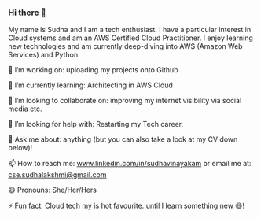 ### Hi there 👋

<!--
**SudhaLV/SudhaLV** is a ✨ _special_ ✨ repository because its `README.md` (this file) appears on your GitHub profile.

Here are some ideas to get you started:

- 🔭 I’m currently working on ...
- 🌱 I’m currently learning ...
- 👯 I’m looking to collaborate on ...
- 🤔 I’m looking for help with ...
- 💬 Ask me about ...
- 📫 How to reach me: ...
- 😄 Pronouns: ...
- ⚡ Fun fact: ...
-->


My name is Sudha and I am a tech enthusiast. I have a particular interest in Cloud systems and am an AWS Certified Cloud Practitioner. 
I enjoy learning new technologies and am currently deep-diving into AWS (Amazon Web Services) and Python.

🔭 I’m working on: uploading my projects onto Github

🌱 I’m currently learning: Architecting in AWS Cloud

👯 I’m looking to collaborate on: improving my internet visibility via social media etc.

🤔 I’m looking for help with: Restarting my Tech career.

💬 Ask me about: anything (but you can also take a look at my CV down below)!

📫 How to reach me: www.linkedin.com/in/sudhavinayakam or email me at: cse.sudhalakshmi@gmail.com

😄 Pronouns: She/Her/Hers

⚡ Fun fact: Cloud tech my is hot favourite..until I learn something new 😄!

